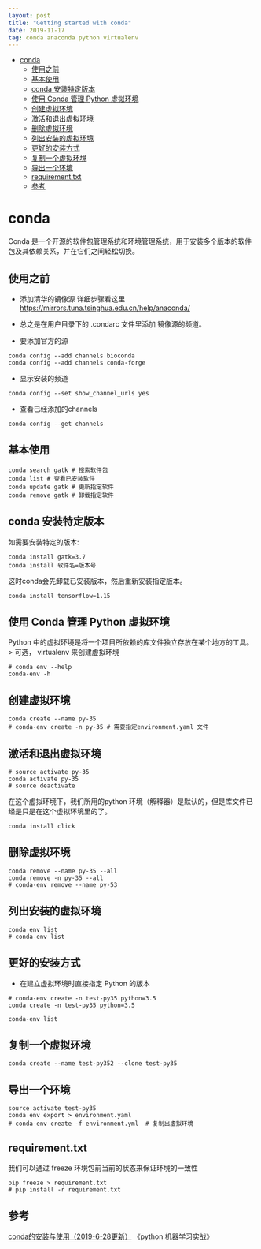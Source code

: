 ```yaml
---
layout: post
title: "Getting started with conda"
date: 2019-11-17
tag: conda anaconda python virtualenv 
---
```

- [conda](#orgab6e9bb)
  - [使用之前](#orgf4bd99f)
  - [基本使用](#orgcd0b0e0)
  - [conda 安装特定版本](#orga829a49)
  - [使用 Conda 管理 Python 虚拟环境](#org7bd04d0)
  - [创建虚拟环境](#orgd3d1cb2)
  - [激活和退出虚拟环境](#orgede8e0f)
  - [删除虚拟环境](#org9e59a26)
  - [列出安装的虚拟环境](#org9a5b0a9)
  - [更好的安装方式](#orgd0bc46e)
  - [复制一个虚拟环境](#org0383c59)
  - [导出一个环境](#org93b7f56)
  - [requirement.txt](#org3a516a9)
  - [参考](#org7a18e3f)


<a id="orgab6e9bb"></a>

# conda

Conda 是一个开源的软件包管理系统和环境管理系统，用于安装多个版本的软件包及其依赖关系，并在它们之间轻松切换。


<a id="orgf4bd99f"></a>

## 使用之前

-   添加清华的镜像源 详细步骤看这里 <https://mirrors.tuna.tsinghua.edu.cn/help/anaconda/>
-   总之是在用户目录下的 .condarc 文件里添加 镜像源的频道。

-   要添加官方的源

```shell
conda config --add channels bioconda
conda config --add channels conda-forge
```

-   显示安装的频道

```shell
conda config --set show_channel_urls yes 
```

-   查看已经添加的channels

```shell
conda config --get channels
```


<a id="orgcd0b0e0"></a>

## 基本使用

```shell
conda search gatk # 搜索软件包
conda list # 查看已安装软件
conda update gatk # 更新指定软件
conda remove gatk # 卸载指定软件
```


<a id="orga829a49"></a>

## conda 安装特定版本

如需要安装特定的版本:

```shell
conda install gatk=3.7
conda install 软件名=版本号
```

这时conda会先卸载已安装版本，然后重新安装指定版本。

```shell
conda install tensorflow=1.15
```


<a id="org7bd04d0"></a>

## 使用 Conda 管理 Python 虚拟环境

Python 中的虚拟环境是将一个项目所依赖的库文件独立存放在某个地方的工具。 > 可选， virtualenv 来创建虚拟环境

```shell
# conda env --help
conda-env -h
```


<a id="orgd3d1cb2"></a>

## 创建虚拟环境

```shell
conda create --name py-35
# conda-env create -n py-35 # 需要指定environment.yaml 文件
```


<a id="orgede8e0f"></a>

## 激活和退出虚拟环境

```shell
# source activate py-35 
conda activate py-35
# source deactivate
```

在这个虚拟环境下，我们所用的python 环境（解释器）是默认的，但是库文件已经是只是在这个虚拟环境里的了。

```shell
conda install click
```


<a id="org9e59a26"></a>

## 删除虚拟环境

```shell
conda remove --name py-35 --all
conda remove -n py-35 --all
# conda-env remove --name py-53
```


<a id="org9a5b0a9"></a>

## 列出安装的虚拟环境

```shell
conda env list
# conda-env list
```


<a id="orgd0bc46e"></a>

## 更好的安装方式

-   在建立虚拟环境时直接指定 Python 的版本

```shell
# conda-env create -n test-py35 python=3.5
conda create -n test-py35 python=3.5
```

```shell
conda-env list
```


<a id="org0383c59"></a>

## 复制一个虚拟环境

```shell
conda create --name test-py352 --clone test-py35
```


<a id="org93b7f56"></a>

## 导出一个环境

```shell
source activate test-py35
conda env export > environment.yaml
# conda-env create -f environment.yml  # 复制出虚拟环境
```


<a id="org3a516a9"></a>

## requirement.txt

我们可以通过 freeze 环境包前当前的状态来保证环境的一致性

```shell
pip freeze > requirement.txt
# pip install -r requirement.txt
```


<a id="org7a18e3f"></a>

## 参考

[conda的安装与使用（2019-6-28更新）](https://www.jianshu.com/p/edaa744ea47d) 《python 机器学习实战》
